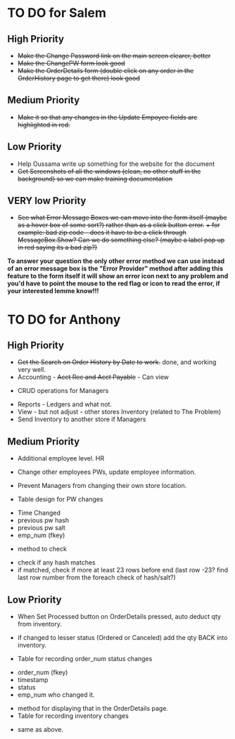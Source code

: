 # TO DO for Salem

## High Priority
* ~~Make the Change Password link on the main screen clearer, better~~
* ~~Make the ChangePW form look good~~
* ~~Make the OrderDetails form (double click on any order in the OrderHistory page to get there) look good~~

## Medium Priority
* ~~Make it so that any changes in the Update Empoyee fields are highlighted in red.~~

## Low Priority
* Help Oussama write up something for the website for the document
* ~~Get Screenshots of all the windows (clean, no other stuff in the background) so we can make training documentation~~

## VERY low Priority
* ~~See what Error Message Boxes we can move into the form itself (maybe as a hover box of some sort?) rather than as a click button error.~~
~~+ for example: bad zip code - does it have to be a click through MessageBox.Show? Can we do something else? (maybe a label pop up in red saying its a bad zip?)~~

**To answer your question the only other error method we can use instead of an error message box is the "Error Provider" method after adding this feature to the form itself it will show an error icon next to any problem and you'd have to point the mouse to the red flag or icon to read the error, if your interested lemme know!!!**


# TO DO for Anthony

## High Priority
* ~~Get the Search on Order History by Date to work.~~ done, and working very well.
* Accounting - ~~Acct Rec and Acct Payable~~ - Can view
+ CRUD operations for Managers
* Reports - Ledgers and what not.
* View - but not adjust - other stores Inventory (related to The Problem)
* Send Inventory to another store if Managers

## Medium Priority
* Additional employee level. HR
+ Change other employees PWs, update employee information.
* Prevent Managers from changing their own store location.

* Table design for PW changes 
+ Time Changed
+ previous pw hash
+ previous pw salt
+ emp_num (fkey)
* method to check
+ check if any hash matches
+ if matched, check if more at least 23 rows before end (last row -23? find last row number from the foreach check of hash/salt?)



## Low Priority
* When Set Processed button on OrderDetails pressed, auto deduct qty from inventory.
* if changed to lesser status (Ordered or Canceled) add the qty BACK into inventory. 

* Table for recording order_num status changes
+ order_num (fkey)
+ timestamp
+ status
+ emp_num who changed it.
* method for displaying that in the OrderDetails page.
* Table for recording inventory changes
+ same as above.

